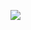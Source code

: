 ![](https://raw.github.com/joegesualdo/signup-login-flow-designs/master/exports/pages/flexx/artboards/login_page--error.png)
